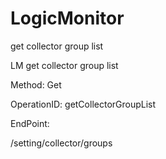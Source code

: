 #     LogicMonitor


get collector group list

LM get collector group list

Method: Get

OperationID: getCollectorGroupList

EndPoint:

/setting/collector/groups
